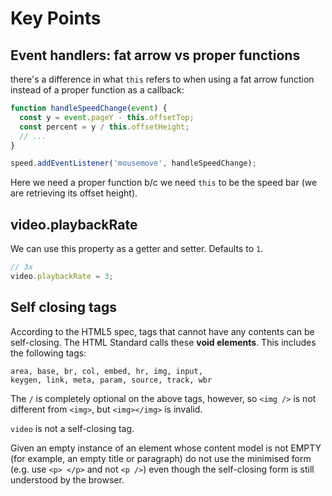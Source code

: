 # Key Points

## Event handlers: fat arrow vs proper functions

there's a difference in what `this` refers to when using a fat arrow function instead of a proper function as a callback:

```js
function handleSpeedChange(event) {
  const y = event.pageY - this.offsetTop;
  const percent = y / this.offsetHeight;
  // ...
}

speed.addEventListener('mousemove', handleSpeedChange);
```

Here we need a proper function b/c we need `this` to be the speed bar (we are retrieving its offset height).

## video.playbackRate

We can use this property as a getter and setter. Defaults to `1`.

```js
// 3x
video.playbackRate = 3;
```

## Self closing tags

According to the HTML5 spec, tags that cannot have any contents can be self-closing. The HTML Standard calls these **void elements**. This includes the following tags:

```
area, base, br, col, embed, hr, img, input,
keygen, link, meta, param, source, track, wbr
```

The `/` is completely optional on the above tags, however, so `<img />` is not different from `<img>`, but `<img></img>` is invalid.

`video` is not a self-closing tag.

Given an empty instance of an element whose content model is not EMPTY (for example, an empty title or paragraph) do not use the minimised form (e.g. use `<p> </p>` and not `<p />`) even though the self-closing form is still understood by the browser.
